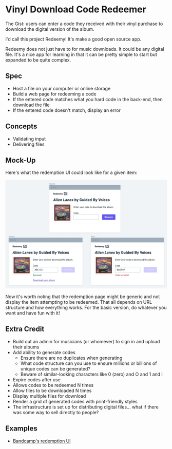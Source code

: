 # Vinyl Download Code Redeemer

The Gist: users can enter a code they received with their vinyl purchase to download the digital version of the album.

I'd call this project Redeemy! It's make a good open source app.

Redeemy does not just have to for music downloads. It could be any digital file. It's a nice app for learning in that it can be pretty simple to start but expanded to be quite complex.

## Spec

- Host a file on your computer or online storage
- Build a web page for redeeming a code
- If the entered code matches what you hard code in the back-end, then download the file
- If the entered code doesn't match, display an error

## Concepts

- Validating input
- Delivering files

## Mock-Up

Here's what the redemption UI could look like for a given item:

![Redeemy vinyl download code redeemer mock-ups. First view: logo, heading with title and author, artwork, instruction, code input and redeem button. Second view: Disabled button, success message and download link. Third view: invalid code message](./img/redeemy.webp)

Now it's worth noting that the redemption page might be generic and not display the item attempting to be redeemed. That all depends on URL structure and how everything works. For the basic version, do whatever you want and have fun with it!

## Extra Credit

- Build out an admin for musicians (or whomever) to sign in and upload their albums
- Add ability to generate codes
  - Ensure there are no duplicates when generating
  - What code structure can you use to ensure millions or billions of unique codes can be generated?
  - Beware of similar-looking characters like 0 (zero) and O and 1 and l
- Expire codes after use
- Allows codes to be redeemed N times
- Allow files to be downloaded N times
- Display multiple files for download
- Render a grid of generated codes with print-friendly styles
- The infrastructure is set up for distributing digital files... what if there was some way to sell directly to people?

## Examples

- [Bandcamp's redemption UI](https://bandcamp.com/yum)

